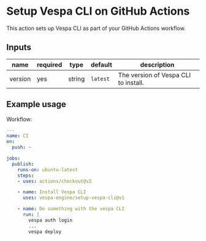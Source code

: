 # Setup Vespa CLI on GitHub Actions

This action sets up Vespa CLI as part of your GitHub Actions workflow.

## Inputs

| name         | required | type   | default         | description |
| ------------ | ---      | ------ | --------------- | ----------- |
| version      | yes      | string | `latest`        | The version of Vespa CLI to install. |

## Example usage

Workflow:

```yml
---
name: CI
on:
  push: ~

jobs:
  publish:
    runs-on: ubuntu-latest
    steps:
    - uses: actions/checkout@v2

    - name: Install Vespa CLI
      uses: vespa-engine/setup-vespa-cli@v1

    - name: Do something with the vespa CLI
      run: |
        vespa auth login
        ...
        vespa deploy

```
